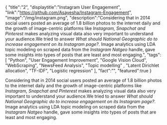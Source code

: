 {
    "title":"2",
    "displaytitle":"Instagram User Engagement",
    "link":"https://github.com/Asayesha/Instagram-Engagement",
    "image":"/img/instagram.png",
    "description":"Considering that in 2014 social users posted an average of 1.8 billion photos to the internet daily and the growth of image-centric platforms like <em>Instagram, Snapchat and Pinterest</em> makes analyzing visual data also very important to understand your audience.We tried to answer <em>What should National Geographic do to increase engagement on its Instagram page?</em>. Image analytics using LDA topic modeling on scraped data from the <em>Instagram Natgeo</em> handle, gave some insights into types of posts that are least and most engaging.",
    "tags":[
          "Python",
          "User Engagement Improvement",
          "Google Vision Cloud",
          "WebScraping",
          "NewsFeed Analysis",
          "Topic modelling" ,
          "Latent Dirichlet allocation",
          "TF-IDF",
          "Logistic regression"
           ],
    "fact":"",
    "featured":true
}


Considering that in 2014 social users posted an average of 1.8 billion photos to the internet daily and the growth of image-centric platforms like <em>Instagram, Snapchat and Pinterest</em> makes analyzing visual data also very important to understand your audience.We tried to answer <em>What should National Geographic do to increase engagement on its Instagram page?</em>. Image analytics using LDA topic modeling on scraped data from the <em>Instagram Natgeo</em> handle, gave some insights into types of posts that are least and most engaging. 
